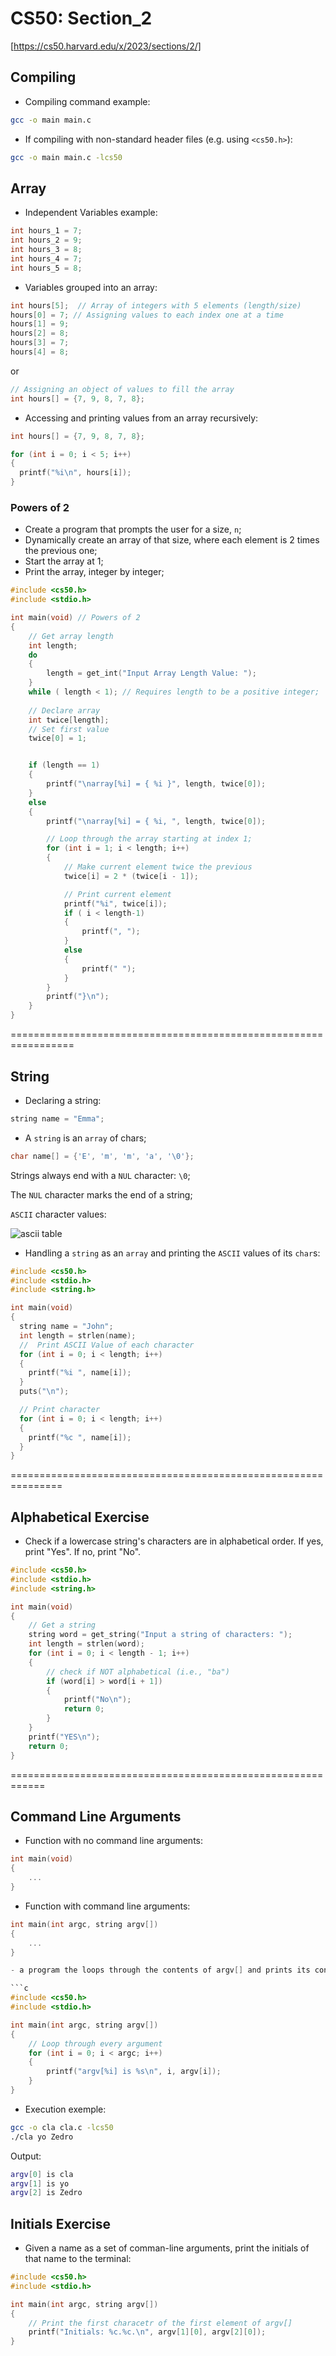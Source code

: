 # CS50: Section_2

[https://cs50.harvard.edu/x/2023/sections/2/]

## Compiling

- Compiling command example:

```sh
gcc -o main main.c
```

- If compiling with non-standard header files
(e.g. using `<cs50.h>`):

```sh
gcc -o main main.c -lcs50
```

## Array

- Independent Variables example:

```c
int hours_1 = 7;
int hours_2 = 9;
int hours_3 = 8;
int hours_4 = 7;
int hours_5 = 8;
```

- Variables grouped into an array:

```c
int hours[5];  // Array of integers with 5 elements (length/size)
hours[0] = 7; // Assigning values to each index one at a time
hours[1] = 9;
hours[2] = 8;
hours[3] = 7;
hours[4] = 8;
```

or

```c
// Assigning an object of values to fill the array
int hours[] = {7, 9, 8, 7, 8}; 
```

- Accessing and printing values from an array recursively:

```c
int hours[] = {7, 9, 8, 7, 8};

for (int i = 0; i < 5; i++)
{
  printf("%i\n", hours[i]);
}
```

### Powers of 2

- Create a program that prompts the user for a size, `n`;
- Dynamically create an array of that size, where each element is 2 times the previous one;
- Start the array at 1;
- Print the array, integer by integer;

```c
#include <cs50.h>
#include <stdio.h>

int main(void) // Powers of 2
{
    // Get array length
    int length;
    do
    {
        length = get_int("Input Array Length Value: ");
    } 
    while ( length < 1); // Requires length to be a positive integer;
    
    // Declare array
    int twice[length];
    // Set first value
    twice[0] = 1;


    if (length == 1)
    {
        printf("\narray[%i] = { %i }", length, twice[0]);
    }
    else 
    {
        printf("\narray[%i] = { %i, ", length, twice[0]);

        // Loop through the array starting at index 1;
        for (int i = 1; i < length; i++)
        {
            // Make current element twice the previous
            twice[i] = 2 * (twice[i - 1]);

            // Print current element
            printf("%i", twice[i]);
            if ( i < length-1) 
            {
                printf(", ");
            }
            else 
            {
                printf(" ");
            }
        }
        printf("}\n");
    }
}
```

=================================================================

## String

- Declaring a string:

```c
string name = "Emma";
```

- A `string` is an `array` of chars;

```c
char name[] = {'E', 'm', 'm', 'a', '\0'};
```

Strings always end with a `NUL` character: `\0`;

The `NUL` character marks the end of a string;

`ASCII` character values:

![ascii table](/IMG/Sect2//sect_00_ascii.png)

- Handling a `string` as an `array` and printing the `ASCII` values of its `char`s:

```c
#include <cs50.h>
#include <stdio.h>
#include <string.h>

int main(void)
{
  string name = "John";
  int length = strlen(name);
  //  Print ASCII Value of each character
  for (int i = 0; i < length; i++) 
  {
    printf("%i ", name[i]);
  }
  puts("\n");

  // Print character 
  for (int i = 0; i < length; i++) 
  {
    printf("%c ", name[i]);
  }
}
```

===============================================================

## Alphabetical Exercise

- Check if a lowercase string's characters are in alphabetical order. If yes, print "Yes". If no, print "No".

```c
#include <cs50.h>
#include <stdio.h>
#include <string.h>

int main(void)
{
    // Get a string
    string word = get_string("Input a string of characters: ");
    int length = strlen(word);
    for (int i = 0; i < length - 1; i++)
    {
        // check if NOT alphabetical (i.e., "ba")
        if (word[i] > word[i + 1])
        {
            printf("No\n");
            return 0;
        }
    }
    printf("YES\n");
    return 0;
}
```

============================================================

## Command Line Arguments

- Function with no command line arguments:

```c
int main(void)
{
    ...
}
```

- Function with command line arguments:

```c
int main(int argc, string argv[])
{
    ...
}

- a program the loops through the contents of argv[] and prints its contents:

```c
#include <cs50.h>
#include <stdio.h>

int main(int argc, string argv[])
{
    // Loop through every argument
    for (int i = 0; i < argc; i++)
    {
        printf("argv[%i] is %s\n", i, argv[i]);
    }
}
```

- Execution exemple:

```sh
gcc -o cla cla.c -lcs50
./cla yo Zedro
```

Output:

```sh
argv[0] is cla
argv[1] is yo
argv[2] is Zedro
```

## Initials Exercise

- Given a name as a set of comman-line arguments, print the initials of that name to the terminal:

```c
#include <cs50.h>
#include <stdio.h>

int main(int argc, string argv[])
{
    // Print the first characetr of the first element of argv[]
    printf("Initials: %c.%c.\n", argv[1][0], argv[2][0]);
}
```